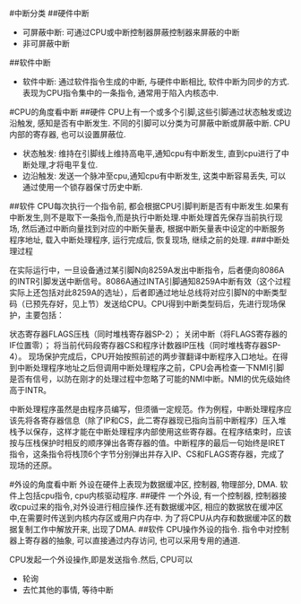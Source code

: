 #中断分类
##硬件中断
-  可屏蔽中断: 可通过CPU或中断控制器屏蔽控制器来屏蔽的中断
-  非可屏蔽中断    


##软件中断
-  软件中断: 通过软件指令生成的中断, 与硬件中断相比, 软件中断为同步的方式.表现为CPU指令集中的一条指令, 通常用于陷入内核态中.

#CPU的角度看中断
##硬件
CPU上有一个或多个引脚,这些引脚通过状态触发或边沿触发, 感知是否有中断发生. 不同的引脚可以分类为可屏蔽中断或屏蔽中断. CPU内部的寄存器, 也可以设置屏蔽位.   

-  状态触发: 维持在引脚线上维持高电平,通知cpu有中断发生, 直到cpu进行了中断处理,才将电平复位.
-  边沿触发: 发送一个脉冲至cpu,通知cpu有中断发生, 这类中断容易丢失, 可以通过使用一个锁存器保寸历史中断.   

##软件
CPU每次执行一个指令前, 都会根据CPU引脚判断是否有中断发生.如果有中断发生,则不是取下一条指令,而是执行中断处理.中断处理首先保存当前执行现场, 然后通过中断向量找到对应的中断矢量表, 根据中断矢量表中设定的中断服务程序地址, 载入中断处理程序, 运行完成后, 恢复现场, 继续之前的处理.
###中断处理过程   

在实际运行中，一旦设备通过某引脚N向8259A发出中断指令，后者便向8086A的INTR引脚发送中断信号。8086A通过INTA引脚通知8259A中断有效（这个过程实际上还包括对此8259A的选址），后者即通过地址总线将对应引脚N的中断类型码（已预先存好，见上节）发送给CPU。CPU得到中断类型码后，先进行现场保护，主要包括：

状态寄存器FLAGS压栈（同时堆栈寄存器SP-2）；
关闭中断（将FLAGS寄存器的IF位置零）；
将当前代码段寄存器CS和程序计数器IP压栈（同时堆栈寄存器SP-4）。
现场保护完成后，CPU开始按照前述的两步骤翻译中断程序入口地址。在得到中断处理程序地址之后但调用中断处理程序之前，CPU会再检查一下NMI引脚是否有信号，以防在刚才的处理过程中忽略了可能的NMI中断。NMI的优先级始终高于INTR。

中断处理程序虽然是由程序员编写，但须循一定规范。作为例程，中断处理程序应该先将各寄存器信息（除了IP和CS，此二寄存器现已指向当前中断程序）压入堆栈予以保存，这样才能在中断处理程序内部使用这些寄存器。在程序结束时，应该按与压栈保护时相反的顺序弹出各寄存器的值。中断程序的最后一句始终是IRET指令，这条指令将栈顶6个字节分别弹出并存入IP、CS和FLAGS寄存器，完成了现场的还原。

#外设的角度看中断
外设在硬件上表现为数据缓冲区, 控制器, 物理部分, DMA. 软件上包括cpu指令, cpu内核驱动程序.
##硬件
一个外设, 有一个控制器, 控制器接收cpu过来的指令,对外设进行相应操作.还有数据缓冲区, 相应的数据放在缓冲区中,在需要时传送到内核内存区或用户内存中.
为了将CPU从内存和数据缓冲区的数据复制工作中解放开来, 出现了DMA.
##软件
CPU操作外设的指令. 指令中对控制器上寄存器的抽象, 可以直接通过内存访问, 也可以采用专用的通道.   

CPU发起一个外设操作,即是发送指令.然后, CPU可以      
-   轮询
-   去忙其他的事情, 等待中断